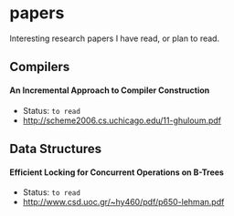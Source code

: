 # papers
Interesting research papers I have read, or plan to read.

## Compilers

#### An Incremental Approach to Compiler Construction
- Status: `to read`
- http://scheme2006.cs.uchicago.edu/11-ghuloum.pdf

## Data Structures

#### Efficient Locking for Concurrent Operations on B-Trees
- Status: `to read`
- http://www.csd.uoc.gr/~hy460/pdf/p650-lehman.pdf

